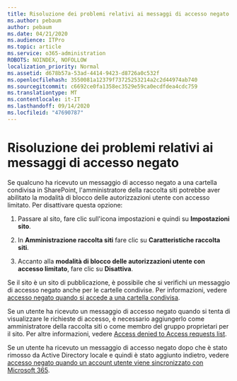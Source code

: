 ```yaml
---
title: Risoluzione dei problemi relativi ai messaggi di accesso negato
ms.author: pebaum
author: pebaum
ms.date: 04/21/2020
ms.audience: ITPro
ms.topic: article
ms.service: o365-administration
ROBOTS: NOINDEX, NOFOLLOW
localization_priority: Normal
ms.assetid: d678b57a-53ad-4414-9423-d8726a0c532f
ms.openlocfilehash: 3550081a12379f73725253214a2c2d44974ab740
ms.sourcegitcommit: c6692ce0fa1358ec3529e59ca0ecdfdea4cdc759
ms.translationtype: MT
ms.contentlocale: it-IT
ms.lasthandoff: 09/14/2020
ms.locfileid: "47690787"
---
```

# <a name="troubleshoot-access-denied-messages"></a>Risoluzione dei problemi relativi ai messaggi di accesso negato

Se qualcuno ha ricevuto un messaggio di accesso negato a una cartella condivisa in SharePoint, l'amministratore della raccolta siti potrebbe aver abilitato la modalità di blocco delle autorizzazioni utente con accesso limitato. Per disattivare questa opzione: 
  
1. Passare al sito, fare clic sull'icona impostazioni e quindi su **Impostazioni sito**.
    
2. In **Amministrazione raccolta siti** fare clic su **Caratteristiche raccolta siti**.
    
3. Accanto alla **modalità di blocco delle autorizzazioni utente con accesso limitato**, fare clic su **Disattiva**.
    
Se il sito è un sito di pubblicazione, è possibile che si verifichi un messaggio di accesso negato anche per le cartelle condivise. Per informazioni, vedere [accesso negato quando si accede a una cartella condivisa](https://go.microsoft.com/fwlink/?linkid=2004317).
  
Se un utente ha ricevuto un messaggio di accesso negato quando si tenta di visualizzare le richieste di accesso, è necessario aggiungerlo come amministratore della raccolta siti o come membro del gruppo proprietari per il sito. Per altre informazioni, vedere [Access denied to Access requests list](https://go.microsoft.com/fwlink/?linkid=2004220).
  
Se un utente ha ricevuto un messaggio di accesso negato dopo che è stato rimosso da Active Directory locale e quindi è stato aggiunto indietro, vedere [accesso negato quando un account utente viene sincronizzato con Microsoft 365](https://go.microsoft.com/fwlink/?linkid=2004318).
  

